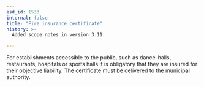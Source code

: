 ```yaml
---
esd_id: 1533
internal: false
title: "Fire insurance certificate"
history: >-
  Added scope notes in version 3.11.

---
```


For establishments accessible to the public, such as dance-halls, restaurants, hospitals or sports halls it is obligatory that they are insured for their objective liability. The certificate must be delivered to the municipal authority.

